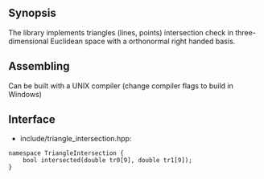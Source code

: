 ## Synopsis

The library implements triangles (lines, points) intersection check in three-dimensional Euclidean space with a orthonormal right handed basis.

## Assembling

Can be built with a UNIX compiler (change compiler flags to build in Windows)

## Interface

*   include/triangle_intersection.hpp:
```
namespace TriangleIntersection {
	bool intersected(double tr0[9], double tr1[9]);
}
```